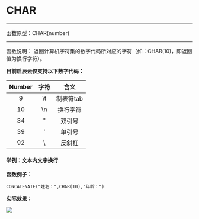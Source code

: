 # CHAR
*****
函数原型：CHAR(number)
*****
函数说明：
返回计算机字符集的数字代码所对应的字符（如：CHAR(10)，即返回值为换行字符）。

**目前启辰云仅支持以下数字代码：**

| Number |  字符  |   含义   |
|  :-:   |  :-:   |   :-:    |
|   9    |   \t   |  制表符tab  |
|   10   |   \n   |  换行字符   |
|   34   |   "    |   双引号    |
|   39   |   '    |   单引号    |
|   92   |   \    |   反斜杠    |


#### 举例：文本内文字换行
**函数例子：**
~~~
CONCATENATE("姓名：",CHAR(10),"年龄：")
~~~

**实际效果：**

![](../img/6-3-3-19i1.png)
